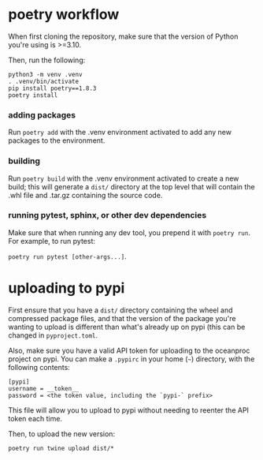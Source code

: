 # poetry workflow

When first cloning the repository, make sure that the version of Python you're using is >=3.10. 

Then, run the following:

```
python3 -m venv .venv
. .venv/bin/activate
pip install poetry==1.8.3
poetry install
```

### adding packages

Run `poetry add` with the .venv environment activated to add any new packages to the environment.

### building

Run `poetry build` with the .venv environment activated to create a new build; this will generate a 
`dist/` directory at the top level that will contain the .whl file and .tar.gz containing the 
source code.

### running pytest, sphinx, or other dev dependencies

Make sure that when running any dev tool, you prepend it with `poetry run`. For example, to run
pytest: 

`poetry run pytest [other-args...]`.

# uploading to pypi

First ensure that you have a `dist/` directory containing the wheel and compressed package files, and that the version of the package you're wanting to upload is different than what's already up on pypi (this can be changed in `pyproject.toml`. 

Also, make sure you have a valid API token for uploading to the oceanproc project on pypi. You can make a `.pypirc` in your home (`~`) directory, with the following contents:

```
[pypi]
username = __token__
password = <the token value, including the `pypi-` prefix>
```

This file will allow you to upload to pypi without needing to reenter the API token each time.

Then, to upload the new version:

`poetry run twine upload dist/*`
